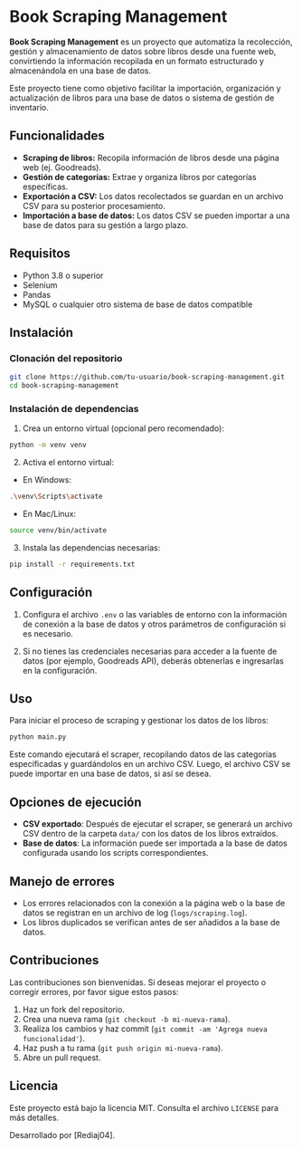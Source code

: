 # Book Scraping Management

**Book Scraping Management** es un proyecto que automatiza la recolección, gestión y almacenamiento de datos sobre libros desde una fuente web, convirtiendo la información recopilada en un formato estructurado y almacenándola en una base de datos.

Este proyecto tiene como objetivo facilitar la importación, organización y actualización de libros para una base de datos o sistema de gestión de inventario.

## Funcionalidades

- **Scraping de libros:** Recopila información de libros desde una página web (ej. Goodreads).
- **Gestión de categorías:** Extrae y organiza libros por categorías específicas.
- **Exportación a CSV:** Los datos recolectados se guardan en un archivo CSV para su posterior procesamiento.
- **Importación a base de datos:** Los datos CSV se pueden importar a una base de datos para su gestión a largo plazo.

## Requisitos

- Python 3.8 o superior
- Selenium
- Pandas
- MySQL o cualquier otro sistema de base de datos compatible

## Instalación

### Clonación del repositorio

```bash
git clone https://github.com/tu-usuario/book-scraping-management.git
cd book-scraping-management
```

### Instalación de dependencias
1. Crea un entorno virtual (opcional pero recomendado):
```bash
python -m venv venv
```
2. Activa el entorno virtual:
* En Windows:
```bash
.\venv\Scripts\activate
```
* En Mac/Linux:
```bash
source venv/bin/activate
```
3. Instala las dependencias necesarias:
```bash
pip install -r requirements.txt
```

## Configuración

1. Configura el archivo `.env` o las variables de entorno con la información de conexión a la base de datos y otros parámetros de configuración si es necesario.

2. Si no tienes las credenciales necesarias para acceder a la fuente de datos (por ejemplo, Goodreads API), deberás obtenerlas e ingresarlas en la configuración.

## Uso
Para iniciar el proceso de scraping y gestionar los datos de los libros:
```bash
python main.py
```
Este comando ejecutará el scraper, recopilando datos de las categorías especificadas y guardándolos en un archivo CSV. Luego, el archivo CSV se puede importar en una base de datos, si así se desea.

## Opciones de ejecución

- **CSV exportado**: Después de ejecutar el scraper, se generará un archivo CSV dentro de la carpeta `data/` con los datos de los libros extraídos.
- **Base de datos**: La información puede ser importada a la base de datos configurada usando los scripts correspondientes.

## Manejo de errores

- Los errores relacionados con la conexión a la página web o la base de datos se registran en un archivo de log (`logs/scraping.log`).
- Los libros duplicados se verifican antes de ser añadidos a la base de datos.

## Contribuciones

Las contribuciones son bienvenidas. Si deseas mejorar el proyecto o corregir errores, por favor sigue estos pasos:

1. Haz un fork del repositorio.
2. Crea una nueva rama (`git checkout -b mi-nueva-rama`).
3. Realiza los cambios y haz commit (`git commit -am 'Agrega nueva funcionalidad'`).
4. Haz push a tu rama (`git push origin mi-nueva-rama`).
5. Abre un pull request.

## Licencia

Este proyecto está bajo la licencia MIT. Consulta el archivo `LICENSE` para más detalles.

Desarrollado por [Rediaj04].
